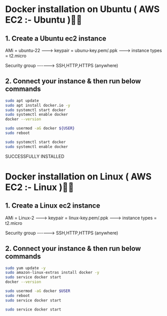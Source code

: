 # Docker installation on Ubuntu ( AWS EC2 :- Ubuntu )👨‍💻

## 1. Create a Ubuntu ec2 instance

AMi = ubuntu-22  --->  keypair = ubunu-key.pem/.ppk   --->  instance types = t2.micro

Security group ------> SSH,HTTP,HTTPS (anywhere)

## 2. Connect your instance & then run below commands

```sh
sudo apt update
sudo apt install docker.io -y
sudo systemctl start docker
sudo systemctl enable docker
docker --version
```

```sh
sudo usermod -aG docker ${USER}
sudo reboot
```

```sh
sudo systemctl start docker
sudo systemctl enable docker
```

SUCCESSFULLY  INSTALLED



# Docker installation on Linux ( AWS EC2 :- Linux )👨‍💻


## 1. Create a Linux ec2 instance

AMi = Linux-2  --->  keypair = linux-key.pem/.ppk   --->  instance types = t2.micro

Security group ------> SSH,HTTP,HTTPS (anywhere)

## 2. Connect your instance & then run below commands

```sh
sudo yum update -y
sudo amazon-linux-extras install docker -y
sudo service docker start
docker --version
```

```sh
sudo usermod -aG docker $USER
sudo reboot
sudo service docker start
```

```sh
sudo service docker start
```
